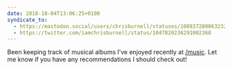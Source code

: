 ```yaml
---
date: 2018-10-04T13:06:25+0100
syndicate_to:
  - https://mastodon.social/users/chrisburnell/statuses/100837280063232928
  - https://twitter.com/iamchrisburnell/status/1047820236291002368
---
```


Been keeping track of musical albums I’ve enjoyed recently at <a href="https://chrisburnell.com/music/">/music</a>. Let me know if you have any recommendations I should check out!
